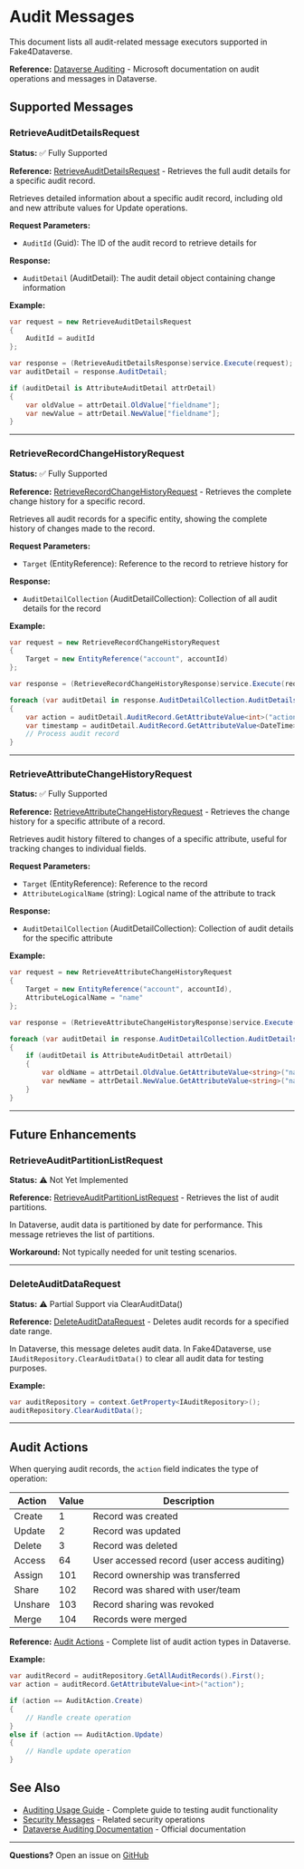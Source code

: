 # Audit Messages

This document lists all audit-related message executors supported in Fake4Dataverse.


**Reference:** [Dataverse Auditing](https://learn.microsoft.com/en-us/power-apps/developer/data-platform/auditing/overview) - Microsoft documentation on audit operations and messages in Dataverse.

## Supported Messages

### RetrieveAuditDetailsRequest

**Status:** ✅ Fully Supported

**Reference:** [RetrieveAuditDetailsRequest](https://learn.microsoft.com/en-us/dotnet/api/microsoft.crm.sdk.messages.retrieveauditdetailsrequest) - Retrieves the full audit details for a specific audit record.

Retrieves detailed information about a specific audit record, including old and new attribute values for Update operations.

**Request Parameters:**
- `AuditId` (Guid): The ID of the audit record to retrieve details for

**Response:**
- `AuditDetail` (AuditDetail): The audit detail object containing change information

**Example:**
```csharp
var request = new RetrieveAuditDetailsRequest
{
    AuditId = auditId
};

var response = (RetrieveAuditDetailsResponse)service.Execute(request);
var auditDetail = response.AuditDetail;

if (auditDetail is AttributeAuditDetail attrDetail)
{
    var oldValue = attrDetail.OldValue["fieldname"];
    var newValue = attrDetail.NewValue["fieldname"];
}
```

---

### RetrieveRecordChangeHistoryRequest

**Status:** ✅ Fully Supported

**Reference:** [RetrieveRecordChangeHistoryRequest](https://learn.microsoft.com/en-us/dotnet/api/microsoft.crm.sdk.messages.retrieverecordchangehistoryrequest) - Retrieves the complete change history for a specific record.

Retrieves all audit records for a specific entity, showing the complete history of changes made to the record.

**Request Parameters:**
- `Target` (EntityReference): Reference to the record to retrieve history for

**Response:**
- `AuditDetailCollection` (AuditDetailCollection): Collection of all audit details for the record

**Example:**
```csharp
var request = new RetrieveRecordChangeHistoryRequest
{
    Target = new EntityReference("account", accountId)
};

var response = (RetrieveRecordChangeHistoryResponse)service.Execute(request);

foreach (var auditDetail in response.AuditDetailCollection.AuditDetails)
{
    var action = auditDetail.AuditRecord.GetAttributeValue<int>("action");
    var timestamp = auditDetail.AuditRecord.GetAttributeValue<DateTime>("createdon");
    // Process audit record
}
```

---

### RetrieveAttributeChangeHistoryRequest

**Status:** ✅ Fully Supported

**Reference:** [RetrieveAttributeChangeHistoryRequest](https://learn.microsoft.com/en-us/dotnet/api/microsoft.crm.sdk.messages.retrieveattributechangehistoryrequest) - Retrieves the change history for a specific attribute of a record.

Retrieves audit history filtered to changes of a specific attribute, useful for tracking changes to individual fields.

**Request Parameters:**
- `Target` (EntityReference): Reference to the record
- `AttributeLogicalName` (string): Logical name of the attribute to track

**Response:**
- `AuditDetailCollection` (AuditDetailCollection): Collection of audit details for the specific attribute

**Example:**
```csharp
var request = new RetrieveAttributeChangeHistoryRequest
{
    Target = new EntityReference("account", accountId),
    AttributeLogicalName = "name"
};

var response = (RetrieveAttributeChangeHistoryResponse)service.Execute(request);

foreach (var auditDetail in response.AuditDetailCollection.AuditDetails)
{
    if (auditDetail is AttributeAuditDetail attrDetail)
    {
        var oldName = attrDetail.OldValue.GetAttributeValue<string>("name");
        var newName = attrDetail.NewValue.GetAttributeValue<string>("name");
    }
}
```

---

## Future Enhancements

### RetrieveAuditPartitionListRequest

**Status:** ⚠️ Not Yet Implemented

**Reference:** [RetrieveAuditPartitionListRequest](https://learn.microsoft.com/en-us/dotnet/api/microsoft.crm.sdk.messages.retrieveauditpartitionlistrequest) - Retrieves the list of audit partitions.

In Dataverse, audit data is partitioned by date for performance. This message retrieves the list of partitions.

**Workaround:** Not typically needed for unit testing scenarios.

---

### DeleteAuditDataRequest

**Status:** ⚠️ Partial Support via ClearAuditData()

**Reference:** [DeleteAuditDataRequest](https://learn.microsoft.com/en-us/dotnet/api/microsoft.crm.sdk.messages.deleteauditdatarequest) - Deletes audit records for a specified date range.

In Dataverse, this message deletes audit data. In Fake4Dataverse, use `IAuditRepository.ClearAuditData()` to clear all audit data for testing purposes.

**Example:**
```csharp
var auditRepository = context.GetProperty<IAuditRepository>();
auditRepository.ClearAuditData();
```

---

## Audit Actions

When querying audit records, the `action` field indicates the type of operation:

| Action | Value | Description |
|--------|-------|-------------|
| Create | 1 | Record was created |
| Update | 2 | Record was updated |
| Delete | 3 | Record was deleted |
| Access | 64 | User accessed record (user access auditing) |
| Assign | 101 | Record ownership was transferred |
| Share | 102 | Record was shared with user/team |
| Unshare | 103 | Record sharing was revoked |
| Merge | 104 | Records were merged |

**Reference:** [Audit Actions](https://learn.microsoft.com/en-us/power-apps/developer/data-platform/auditing/overview#audit-operations) - Complete list of audit action types in Dataverse.

**Example:**
```csharp
var auditRecord = auditRepository.GetAllAuditRecords().First();
var action = auditRecord.GetAttributeValue<int>("action");

if (action == AuditAction.Create)
{
    // Handle create operation
}
else if (action == AuditAction.Update)
{
    // Handle update operation
}
```

## See Also

- [Auditing Usage Guide](../usage/auditing.md) - Complete guide to testing audit functionality
- [Security Messages](./security.md) - Related security operations
- [Dataverse Auditing Documentation](https://learn.microsoft.com/en-us/power-apps/developer/data-platform/auditing/overview) - Official documentation

---

**Questions?** Open an issue on [GitHub](https://github.com/rnwood/Fake4Dataverse/issues)
